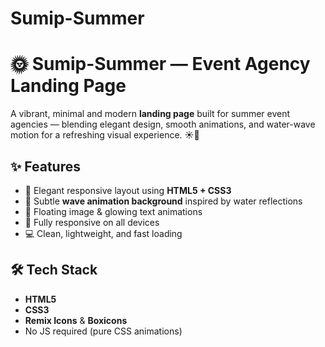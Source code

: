 # Sumip-Summer
# 🌞 Sumip-Summer — Event Agency Landing Page

A vibrant, minimal and modern **landing page** built for summer event agencies — blending elegant design, smooth animations, and water-wave motion for a refreshing visual experience. ☀️🌊  
## ✨ Features
- 🎨 Elegant responsive layout using **HTML5 + CSS3**
- 🌊 Subtle **wave animation background** inspired by water reflections
- 💫 Floating image & glowing text animations
- 📱 Fully responsive on all devices
- 💻 Clean, lightweight, and fast loading

## 🛠️ Tech Stack
- **HTML5**
- **CSS3**
- **Remix Icons** & **Boxicons**
- No JS required (pure CSS animations)
